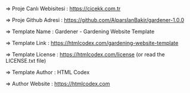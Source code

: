 
  => Proje Canlı Webisitesi : https://cicekk.com.tr

  => Proje Github Adresi : https://github.com/AlparslanBakir/gardener-1.0.0

  =>  Template Name    : Gardener - Gardening Website Template

  =>  Template Link    : https://htmlcodex.com/gardening-website-template

  =>  Template License : https://htmlcodex.com/license (or read the LICENSE.txt file)

  =>  Template Author  : HTML Codex

  =>  Author Website   : https://htmlcodex.com
